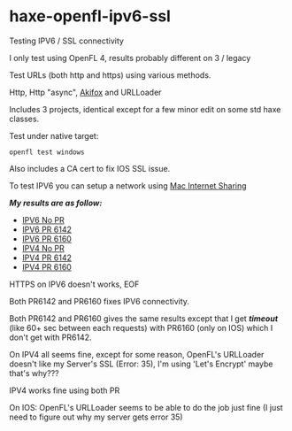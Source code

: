 # haxe-openfl-ipv6-ssl
Testing IPV6 / SSL connectivity

I only test using OpenFL 4, results probably different on 3 / legacy

Test URLs (both http and https) using various methods.

Http, Http "async", [Akifox](https://github.com/yupswing/akifox-asynchttp) and URLLoader

Includes 3 projects, identical except for a few minor edit on some std haxe classes.

Test under native target:
```
openfl test windows
```

Also includes a CA cert to fix IOS SSL issue.

To test IPV6 you can setup a network using [Mac Internet Sharing](https://developer.apple.com/library/content/documentation/NetworkingInternetWeb/Conceptual/NetworkingOverview/UnderstandingandPreparingfortheIPv6Transition/UnderstandingandPreparingfortheIPv6Transition.html#//apple_ref/doc/uid/TP40010220-CH213-SW16)

***My results are as follow:***

- [IPV6 No PR](results/IPV6_NOPR.md)
- [IPV6 PR 6142](results/IPV6_PR6142.md)
- [IPV6 PR 6160](results/IPV6_PR6160.md)
- [IPV4 No PR](results/IPV4_NOPR.md)
- [IPV4 PR 6142](results/IPV4_PR6142.md)
- [IPV4 PR 6160](results/IPV4_6160.md)

HTTPS on IPV6 doesn't works, EOF

Both PR6142 and PR6160 fixes IPV6 connectivity.

Both PR6142 and PR6160 gives the same results except that I get ***timeout*** (like 60+ sec between each requests) with PR6160 (only on IOS) which I don't get with PR6142.

On IPV4 all seems fine, except for some reason, OpenFL's URLLoader doesn't like my Server's SSL (Error: 35), I'm using 'Let's Encrypt' maybe that's why???

IPV4 works fine using both PR

On IOS: OpenFL's URLLoader seems to be able to do the job just fine (I just need to figure out why my server gets error 35)